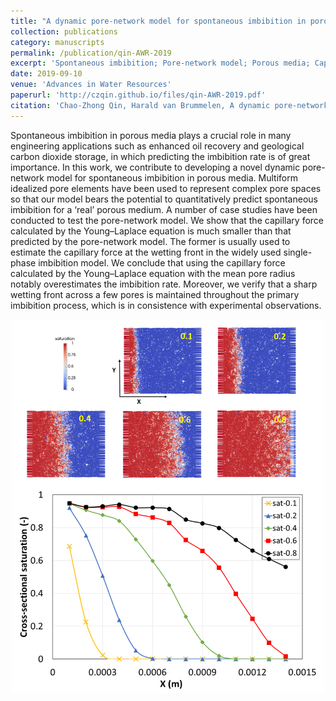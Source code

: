 ```yaml
---
title: "A dynamic pore-network model for spontaneous imbibition in porous media"
collection: publications
category: manuscripts
permalink: /publication/qin-AWR-2019
excerpt: 'Spontaneous imbibition; Pore-network model; Porous media; Capillary force; Sharp wetting front; Single-phase imbibition model'
date: 2019-09-10
venue: 'Advances in Water Resources'
paperurl: 'http://czqin.github.io/files/qin-AWR-2019.pdf'
citation: 'Chao-Zhong Qin, Harald van Brummelen, A dynamic pore-network model for spontaneous imbibition in porous media, Advances in Water Resources, 133, 103420, 2019, https://doi.org/10.1016/j.advwatres.2019.103420.'
---
```


Spontaneous imbibition in porous media plays a crucial role in many engineering applications such as enhanced oil recovery and geological carbon dioxide storage, in which predicting the imbibition rate is of great importance. In this work, we contribute to developing a novel dynamic pore-network model for spontaneous imbibition in porous media. Multiform idealized pore elements have been used to represent complex pore spaces so that our model bears the potential to quantitatively predict spontaneous imbibition for a ‘real’ porous medium. A number of case studies have been conducted to test the pore-network model. We show that the capillary force calculated by the Young–Laplace equation is much smaller than that predicted by the pore-network model. The former is usually used to estimate the capillary force at the wetting front in the widely used single-phase imbibition model. We conclude that using the capillary force calculated by the Young–Laplace equation with the mean pore radius notably overestimates the imbibition rate. Moreover, we verify that a sharp wetting front across a few pores is maintained throughout the primary imbibition process, which is in consistence with experimental observations.

<p align="center">
  <img src="/images/qin-AWR-2019-GA.tif" alt="A dynamic pore-network model for spontaneous imbibition" width="500">
</p>
